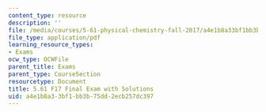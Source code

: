 ```yaml
---
content_type: resource
description: ''
file: /media/courses/5-61-physical-chemistry-fall-2017/a4e1b8a33bf1bb3b75dd2ecb257dc397_MIT5_61F17_final_sol.pdf
file_type: application/pdf
learning_resource_types:
- Exams
ocw_type: OCWFile
parent_title: Exams
parent_type: CourseSection
resourcetype: Document
title: 5.61 F17 Final Exam with Solutions
uid: a4e1b8a3-3bf1-bb3b-75dd-2ecb257dc397
---
```

